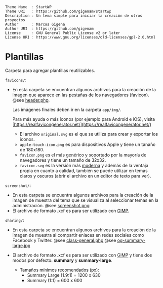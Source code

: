 ```
Theme Name  : StartWP
Theme URI   : https://github.com/gigenam/startwp
Description : Un tema simple para iniciar la creación de otros proyectos
Author      : Marcos Gigena
Author URI  : https://github.com/gigenam
License     : GNU General Public License v2 or later
License URI : https://www.gnu.org/licenses/old-licenses/gpl-2.0.html
```

# Plantillas

Carpeta para agregar plantillas reutilizables.

`favicons/`:

- En esta carpeta se encuentran algunos archivos para la creación de la imagen
  que aparece en las pestañas de los navegadores (favicon).
  @see [header.php](../app/header.php#L18).

  Las imágenes finales deben ir en la carpeta `app/img/`.

  Para más ayuda o más íconos (por ejemplo para Android e iOS), visita
  [https://realfavicongenerator.net/](https://realfavicongenerator.net/)

  - El archivo `original.svg` es el que se utiliza para crear y exportar los íconos.
  - `apple-touch-icon.png` es para dispositivos Apple y tiene un tanaño de 180x180.
  - `favicon.png` es el más genérico y soportado por la mayoría de navegadores
    y tiene un tamaño de 32x32.
  - `favicon.svg` es la versión más [moderna](https://caniuse.com/?search=svg%20favicons)
    y además de la ventaja propia en cuanto a calidad, también se puede utilizar
    en temas claros y oscuros (abrir el archivo en un editor de texto para ver).

`screenshot/`:

- En esta carpeta se encuentra algunos archivos para la creación de la imagen de
  muestra del tema que se visualiza al seleccionar temas en la administración.
  @see [screenshot.png](../app/screenshot.png)
- El archivo de formato .xcf es para ser utilizado con [GIMP](https://gimp.org/).

`sharing/`:

- En esta carpeta se encuentran algunos archivos para la creación de la imagen de
  muestra al compartir enlaces en redes sociales como Facebook y Twitter.
  @see [class-general.php](../app/inc/setup/class-general.php#L139)
  @see [og-summary-large.jpg](../app/img/og-summary-large.jpg)

- El archivo de formato .xcf es para ser utilizado con [GIMP](https://gimp.org/)
  y tiene dos modos por defecto. **summary** y **summary-large**.
  - Tamaños mínimos recomendados (px):
    - Summary Large (1.9:1) = 1200 x 630
    - Summary (1:1) = 600 x 600
